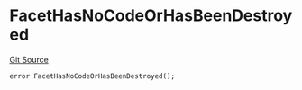 # FacetHasNoCodeOrHasBeenDestroyed
[Git Source](https://github.com/thrackle-io/tron/blob/d12cfa3cb48422acc5d155aaf1a5d1ffab60585d/src/client/token/handler/diamond/HandlerDiamond.sol)


```solidity
error FacetHasNoCodeOrHasBeenDestroyed();
```

